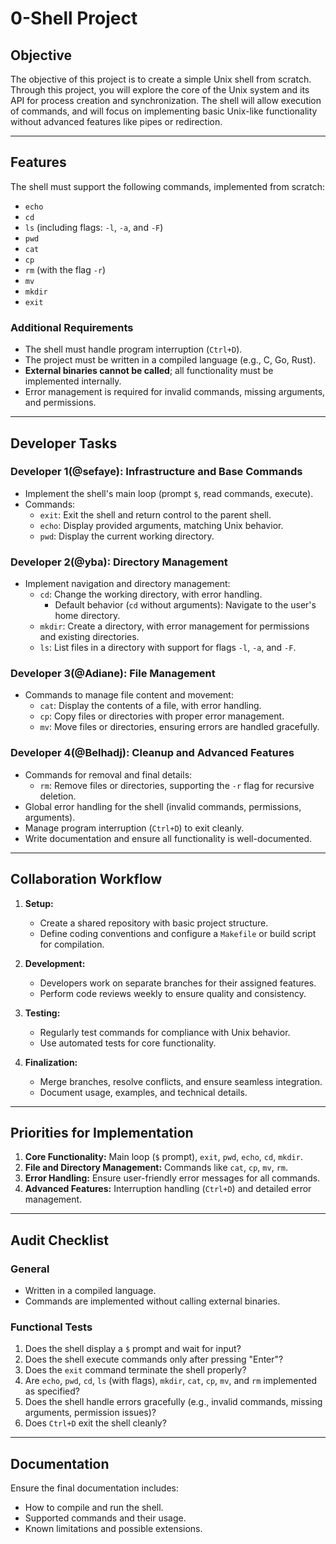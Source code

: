 
# 0-Shell Project

## Objective
The objective of this project is to create a simple Unix shell from scratch. Through this project, you will explore the core of the Unix system and its API for process creation and synchronization. The shell will allow execution of commands, and will focus on implementing basic Unix-like functionality without advanced features like pipes or redirection.

---

## Features
The shell must support the following commands, implemented from scratch:
- `echo`
- `cd`
- `ls` (including flags: `-l`, `-a`, and `-F`)
- `pwd`
- `cat`
- `cp`
- `rm` (with the flag `-r`)
- `mv`
- `mkdir`
- `exit`

### Additional Requirements
- The shell must handle program interruption (`Ctrl+D`).
- The project must be written in a compiled language (e.g., C, Go, Rust).
- **External binaries cannot be called**; all functionality must be implemented internally.
- Error management is required for invalid commands, missing arguments, and permissions.

---

## Developer Tasks

### **Developer 1(@sefaye): Infrastructure and Base Commands**
- Implement the shell's main loop (prompt `$`, read commands, execute).
- Commands:
  - `exit`: Exit the shell and return control to the parent shell.
  - `echo`: Display provided arguments, matching Unix behavior.
  - `pwd`: Display the current working directory.

### **Developer 2(@yba): Directory Management**
- Implement navigation and directory management:
  - `cd`: Change the working directory, with error handling.
    - Default behavior (`cd` without arguments): Navigate to the user's home directory.
  - `mkdir`: Create a directory, with error management for permissions and existing directories.
  - `ls`: List files in a directory with support for flags `-l`, `-a`, and `-F`.

### **Developer 3(@Adiane): File Management**
- Commands to manage file content and movement:
  - `cat`: Display the contents of a file, with error handling.
  - `cp`: Copy files or directories with proper error management.
  - `mv`: Move files or directories, ensuring errors are handled gracefully.

### **Developer 4(@Belhadj): Cleanup and Advanced Features**
- Commands for removal and final details:
  - `rm`: Remove files or directories, supporting the `-r` flag for recursive deletion.
- Global error handling for the shell (invalid commands, permissions, arguments).
- Manage program interruption (`Ctrl+D`) to exit cleanly.
- Write documentation and ensure all functionality is well-documented.

---

## Collaboration Workflow

1. **Setup:**
   - Create a shared repository with basic project structure.
   - Define coding conventions and configure a `Makefile` or build script for compilation.

2. **Development:**
   - Developers work on separate branches for their assigned features.
   - Perform code reviews weekly to ensure quality and consistency.

3. **Testing:**
   - Regularly test commands for compliance with Unix behavior.
   - Use automated tests for core functionality.

4. **Finalization:**
   - Merge branches, resolve conflicts, and ensure seamless integration.
   - Document usage, examples, and technical details.

---

## Priorities for Implementation
1. **Core Functionality:** Main loop (`$` prompt), `exit`, `pwd`, `echo`, `cd`, `mkdir`.
2. **File and Directory Management:** Commands like `cat`, `cp`, `mv`, `rm`.
3. **Error Handling:** Ensure user-friendly error messages for all commands.
4. **Advanced Features:** Interruption handling (`Ctrl+D`) and detailed error management.

---

## Audit Checklist

### General
- Written in a compiled language.
- Commands are implemented without calling external binaries.

### Functional Tests
1. Does the shell display a `$` prompt and wait for input?
2. Does the shell execute commands only after pressing "Enter"?
3. Does the `exit` command terminate the shell properly?
4. Are `echo`, `pwd`, `cd`, `ls` (with flags), `mkdir`, `cat`, `cp`, `mv`, and `rm` implemented as specified?
5. Does the shell handle errors gracefully (e.g., invalid commands, missing arguments, permission issues)?
6. Does `Ctrl+D` exit the shell cleanly?

---

## Documentation
Ensure the final documentation includes:
- How to compile and run the shell.
- Supported commands and their usage.
- Known limitations and possible extensions.
